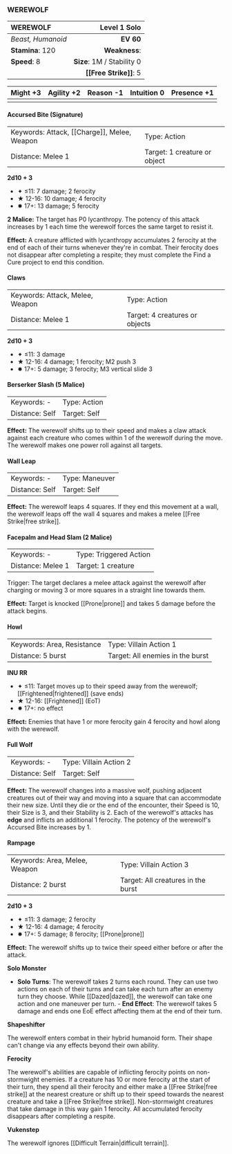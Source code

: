 ### WEREWOLF

| WEREWOLF          |           **Level 1 Solo** |
| :---------------- | -------------------------: |
| *Beast, Humanoid* |                  **EV 60** |
| **Stamina**: 120  |              **Weakness**: |
| **Speed**: 8      | **Size**: 1M / Stability 0 |
|                   |     **[[Free Strike]]**: 5 |

| **Might** +3 | **Agility** +2 | **Reason** -1 | **Intuition** 0 | **Presence** +1 |
| ------------ | -------------- | ------------- | --------------- | --------------- |
|              |                |               |                 |                 |

#### Accursed Bite (Signature)

|                                             |                              |
| :------------------------------------------ | :--------------------------- |
| Keywords: Attack, [[Charge]], Melee, Weapon | Type: Action                 |
| Distance: Melee 1                           | Target: 1 creature or object |

**2d10 + 3**

- ✦ ≤11: 7 damage; 2 ferocity
- ★ 12-16: 10 damage; 4 ferocity
- ✸ 17+: 13 damage; 5 ferocity

**2 Malice:** The target has P0 lycanthropy. The potency of this attack increases by 1 each time the werewolf forces the same target to resist it.

**Effect:** A creature afflicted with lycanthropy accumulates 2 ferocity at the end of each of their turns whenever they're in combat. Their ferocity does not disappear after completing a respite; they must complete the Find a Cure project to end this condition.

#### Claws

|                                 |                                |
| :------------------------------ | :----------------------------- |
| Keywords: Attack, Melee, Weapon | Type: Action                   |
| Distance: Melee 1               | Target: 4 creatures or objects |

**2d10 + 3**

- ✦ ≤11: 3 damage
- ★ 12-16: 4 damage; 1 ferocity; M2 push 3
- ✸ 17+: 5 damage; 3 ferocity; M3 vertical slide 3

#### Berserker Slash (5 Malice)

|                |              |
| :------------- | :----------- |
| Keywords: -    | Type: Action |
| Distance: Self | Target: Self |

**Effect:** The werewolf shifts up to their speed and makes a claw attack against each creature who comes within 1 of the werewolf during the move. The werewolf makes one power roll against all targets.

#### Wall Leap

|                |                |
| :------------- | :------------- |
| Keywords: -    | Type: Maneuver |
| Distance: Self | Target: Self   |

**Effect:** The werewolf leaps 4 squares. If they end this movement at a wall, the werewolf leaps off the wall 4 squares and makes a melee [[Free Strike|free strike]].

#### Facepalm and Head Slam (2 Malice)

|                   |                        |
| :---------------- | :--------------------- |
| Keywords: -       | Type: Triggered Action |
| Distance: Melee 1 | Target: 1 creature     |

Trigger: The target declares a melee attack against the werewolf after charging or moving 3 or more squares in a straight line towards them.

**Effect:** Target is knocked [[Prone|prone]] and takes 5 damage before the attack begins.

#### Howl

|                            |                                  |
| :------------------------- | :------------------------------- |
| Keywords: Area, Resistance | Type: Villain Action 1           |
| Distance: 5 burst          | Target: All enemies in the burst |

**INU RR**

- ✦ ≤11: Target moves up to their speed away from the werewolf; [[Frightened|frightened]] (save ends)
- ★ 12-16: [[Frightened]] (EoT)
- ✸ 17+: no effect

**Effect:** Enemies that have 1 or more ferocity gain 4 ferocity and howl along with the werewolf.

#### Full Wolf

|                |                        |
| :------------- | :--------------------- |
| Keywords: -    | Type: Villain Action 2 |
| Distance: Self | Target: Self           |

**Effect:** The werewolf changes into a massive wolf, pushing adjacent creatures out of their way and moving into a square that can accommodate their new size. Until they die or the end of the encounter, their Speed is 10, their Size is 3, and their Stability is 2. Each of the werewolf's attacks has **edge** and inflicts an additional 1 ferocity. The potency of the werewolf's Accursed Bite increases by 1.

#### Rampage

|                               |                                    |
| :---------------------------- | :--------------------------------- |
| Keywords: Area, Melee, Weapon | Type: Villain Action 3             |
| Distance: 2 burst             | Target: All creatures in the burst |

**2d10 + 3**

- ✦ ≤11: 3 damage; 2 ferocity
- ★ 12-16: 4 damage; 4 ferocity
- ✸ 17+: 5 damage; 8 ferocity; [[Prone|prone]]

**Effect:** The werewolf shifts up to twice their speed either before or after the attack.

**Solo Monster**

- **Solo Turns**: The werewolf takes 2 turns each round. They can use two actions on each of their turns and can take each turn after an enemy turn they choose. While [[Dazed|dazed]], the werewolf can take one action and one maneuver per turn. - **End Effect**: The werewolf takes 5 damage and ends one EoE effect affecting them at the end of their turn.

**Shapeshifter**

The werewolf enters combat in their hybrid humanoid form. Their shape can't change via any effects beyond their own ability.

**Ferocity**

The werewolf's abilities are capable of inflicting ferocity points on non-stormwight enemies. If a creature has 10 or more ferocity at the start of their turn, they spend all their ferocity and either make a [[Free Strike|free strike]] at the nearest creature or shift up to their speed towards the nearest creature and take a [[Free Strike|free strike]]. Non-stormwight creatures that take damage in this way gain 1 ferocity. All accumulated ferocity disappears after completing a respite.

**Vukenstep**

The werewolf ignores [[Difficult Terrain|difficult terrain]].
